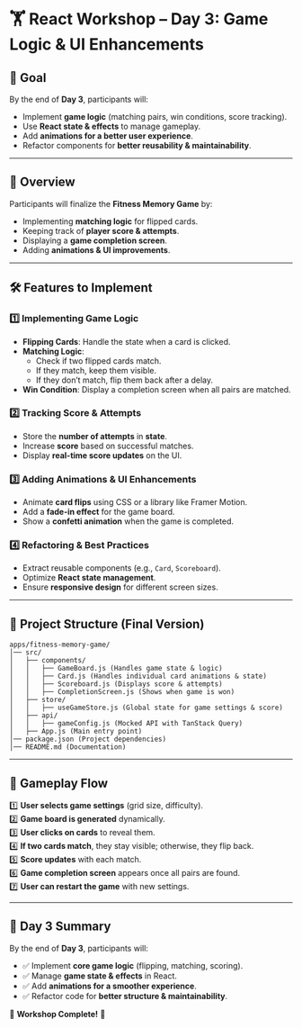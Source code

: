 # 🏋️ React Workshop – Day 3: Game Logic & UI Enhancements

## 🎯 Goal
By the end of **Day 3**, participants will:
- Implement **game logic** (matching pairs, win conditions, score tracking).
- Use **React state & effects** to manage gameplay.
- Add **animations for a better user experience**.
- Refactor components for **better reusability & maintainability**.

---

## 📌 Overview
Participants will finalize the **Fitness Memory Game** by:
- Implementing **matching logic** for flipped cards.
- Keeping track of **player score & attempts**.
- Displaying a **game completion screen**.
- Adding **animations & UI improvements**.

---

## 🛠 Features to Implement

### **1️⃣ Implementing Game Logic**
- **Flipping Cards**: Handle the state when a card is clicked.
- **Matching Logic**:
  - Check if two flipped cards match.
  - If they match, keep them visible.
  - If they don’t match, flip them back after a delay.
- **Win Condition**: Display a completion screen when all pairs are matched.

### **2️⃣ Tracking Score & Attempts**
- Store the **number of attempts** in **state**.
- Increase **score** based on successful matches.
- Display **real-time score updates** on the UI.

### **3️⃣ Adding Animations & UI Enhancements**
- Animate **card flips** using CSS or a library like Framer Motion.
- Add a **fade-in effect** for the game board.
- Show a **confetti animation** when the game is completed.

### **4️⃣ Refactoring & Best Practices**
- Extract reusable components (e.g., `Card`, `Scoreboard`).
- Optimize **React state management**.
- Ensure **responsive design** for different screen sizes.

---

## 📂 Project Structure (Final Version)

```
apps/fitness-memory-game/
│── src/
│   ├── components/
│   │   ├── GameBoard.js (Handles game state & logic)
│   │   ├── Card.js (Handles individual card animations & state)
│   │   ├── Scoreboard.js (Displays score & attempts)
│   │   ├── CompletionScreen.js (Shows when game is won)
│   ├── store/
│   │   ├── useGameStore.js (Global state for game settings & score)
│   ├── api/
│   │   ├── gameConfig.js (Mocked API with TanStack Query)
│   ├── App.js (Main entry point)
│── package.json (Project dependencies)
│── README.md (Documentation)
```

---

## 📜 Gameplay Flow
1️⃣ **User selects game settings** (grid size, difficulty).  
2️⃣ **Game board is generated** dynamically.  
3️⃣ **User clicks on cards** to reveal them.  
4️⃣ **If two cards match**, they stay visible; otherwise, they flip back.  
5️⃣ **Score updates** with each match.  
6️⃣ **Game completion screen** appears once all pairs are found.  
7️⃣ **User can restart the game** with new settings.  

---

## 🎯 Day 3 Summary
By the end of **Day 3**, participants will:
- ✅ Implement **core game logic** (flipping, matching, scoring).
- ✅ Manage **game state & effects** in React.
- ✅ Add **animations for a smoother experience**.
- ✅ Refactor code for **better structure & maintainability**.

🎉 **Workshop Complete!** 🎉